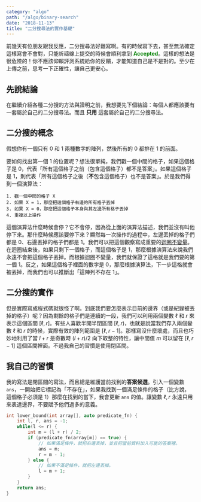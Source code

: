 ```yaml
---
category: "algo"
path: "/algo/binary-search"
date: "2018-11-13"
title: "二分搜尋法的實作基礎"
---
```


前幾天有位朋友跟我反應，二分搜尋法好難寫啊。有的時候寫下去，甚至無法確定這樣寫會不會對，只能祈禱線上提交的時候會順利拿到 <span style='color:green'><b>Accepted</b></span>。這樣的想法是很危險的！你不應該仰賴評測系統給你的反饋，才能知道自己是不是對的。至少在上傳之前，思考一下正確性，讓自己更安心。

## 先說結論

在繼續介紹各種二分搜的方法與證明之前，我想要先下個結論：每個人都應該要有一套屬於自己的二分搜尋法。而且 **只用** 這套屬於自己的二分搜尋法。

## 二分搜的概念

假想你有一個只有 0 和 1 兩種數字的陣列，然後所有的 0 都排在 1 的前面。 

<display array
    data='[0, 0, 0, 0, 1, 1, 1, 1, 1, 1]'></display>

要如何找出第一個 1 的位置呢？想法很單純，我們戳一個中間的格子，如果這個格子是 0，代表「所有這個格子之前（包含這個格子）都不是答案」。如果這個格子是 1，則代表「所有這個格子之後（**不**包含這個格子）也不是答案」。於是我們得到一個演算法：

```
1. 戳一個中間的格子 X
2. 如果 X = 1，那麼把這個格子右邊的所有格子丟掉
3. 如果 X = 0，那麼把這個格子本身與其左邊所有格子丟掉
4. 重複以上操作
```

這個演算法什麼時候會停？它不會停，因為從上面的演算法描述，我們並沒有叫他停下來。那什麼時候應該要停下來？顯然每一次操作的過程中，左邊丟掉的格子們都是 0、右邊丟掉的格子們都是 1。我們可以把這個觀察寫成重要的[迴圈不變量](https://en.wikipedia.org/wiki/Loop_invariant)。在迴圈結束後，如果只剩下一個格子，而這個格子是 1，那麼根據演算法來說我們永遠不會把這個格子丟掉。而根據迴圈不變量，我們就保證了這格就是我們要的第一個 1。反之，如果這個格子裡面的數字是 0，那麼根據演算法，下一步這格就會被丟掉，而我們也可以推斷出「這陣列不存在 1」。

## 二分搜的實作

但是實際寫成程式碼就很怪了啊。到底我們要怎麼表示目前的邊界（或是紀錄被丟掉的格子）呢？因為剩餘的格子們是連續的一段，我們可以利用兩個變數 $\ell$ 和 $r$ 來表示這個區間 $[\ell, r]$。有些人喜歡半開半閉區間 $[\ell, r)$，也就是說當我們存入兩個變數 $\ell$ 和 $r$ 的時候，實際有效的陣列範圍是 $[\ell, r-1]$。那樣寫沒什麼壞處，而且也巧妙地利用了當 $l+r$ 是奇數時 $(l+r)/2$ 向下取整的特性，讓中間值 $m$ 可以留在 $[\ell, r-1]$ 這個區間裡面。不過我自己的習慣是使用閉區間。



## 我自己的習慣

我的寫法是閉區間的寫法，而且總是維護當前找到的**答案候選**。引入一個變數 `ans`，一開始把它標記為「不存在」，如果我找到一個滿足條件的格子（比方說，這個格子必須是 1）那麼在找到的當下，我會更新 `ans` 的值。讓變數 $\ell, r$ 永遠只用來表達邊界，不要賦予他們過多的意義。

```cpp
int lower_bound(int array[], auto predicate_fn) {
    int l, r, ans = -1;
    while(l <= r) {
        int m = (l + r) / 2;
        if (predicate_fn(array[m]) == true) {
            // 如果滿足條件，就把右邊丟掉，並且把當前資料加入可能的答案裡。
            ans = m;
            r = m - 1;
        } else {
            // 如果不滿足條件，就把左邊丟掉。
            l = m + 1;
        }
    }
    return ans;
}
```
